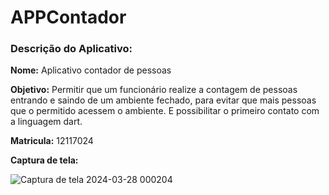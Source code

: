 # APPContador

### Descrição do Aplicativo:

 **Nome:** Aplicativo contador de pessoas

 **Objetivo:** Permitir que um funcionário realize a contagem de pessoas entrando e saindo de um ambiente fechado, para evitar que mais pessoas que o permitido acessem o ambiente. E possibilitar o primeiro contato com a linguagem dart.

**Matricula:** 12117024

**Captura de tela:** 

![Captura de tela 2024-03-28 000204](https://github.com/Nathansilva20/APP_Contador/assets/114961313/3a0ee805-2ecd-4838-86a3-27873d248f1a)
